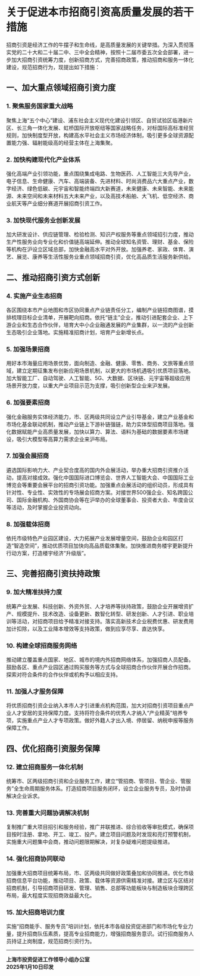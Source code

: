 # 关于促进本市招商引资高质量发展的若干措施

招商引资是经济工作的牛摆子和生命线，是高质量发展的关键举措。为深入贯彻落实党的二十大和二十届二中、三中全会精神，按照十二届市委五次全会部署，进一步加大招商引资统筹力度，创新招商方式，完善招商政策，推动招商和服务一体化建设，规范招商行为，现提出如下措施：

## 一、加大重点领域招商引资力度

### 1. 聚焦服务国家重大战略
聚焦上海“五个中心”建设、浦东社会主义现代化建设引领区、自贸试验区临港新片区、长三角一体化发展、虹桥国际开放枢纽等国家战略任务，对标国际高标准经贸规则，加快制度型开放，构建高水平社会主义市场经济体制，吸引更多全球资源配置能力强、辐射能级高的经营主体在上海集聚。

### 2. 加快构建现代化产业体系
强化高端产业引领功能，重点围绕集成电路、生物医药、人工智能三大先导产业，电子信息、生命健康、汽车、高端装备、先进材料、时尚消费品六大重点产业，数字经济、绿色低碳、元宇宙和智能终端四大新赛道，未来健康、未来智能、未来能源、未来空间和未来材料五大未来产业，以及高技术船舶、大飞机、低空经济、商业航天等产业细分赛道开展招商引资工作。

### 3. 加快现代服务业创新发展
加大研发设计、供应链管理、检验检测、知识产权服务等重点领域招引力度，推动生产性服务业向专业化和价值链高端延伸。推动全球知名资管、理财、基金、保险等机构在沪设立区域总部，加快金融高水平对外开放。加强养老、家政、体育、演艺、展览、康养等生活性服务业重点领域招商引资，优化高品质生活服务新供给。

## 二、推动招商引资方式创新

### 4. 实施产业生态招商
各区围绕本市产业地图和市区协同重点产业链责任分工，编制产业链招商图谱，摸排梳理目标企业清单，开展靶向招商。依托“链主”企业，推动引进配套企业、上下游企业和生态合作伙伴，培育大中小企业融通发展的产业集群，以一流的产业创新生态吸引企业落地。实施精准招商计划，培育产业新增长点。

### 5. 加强场景招商
用好本市海量应用场景优势，面向制造、金融、健康、零售、商务、文旅等重点领域，建立定期征集发布创新应用场景机制，以更大的市场机遇吸引优质项目落地。加大智能工厂、自动驾驶、人工智能、5G、大数据、区块链、元宇宙等超级应用场景开放力度，以重大产业项目示范为支撑，吸引创新型企业来沪发展。

### 6. 加强要素招商
强化金融服务实体经济能力，市、区两级共同设立产业引导基金，建立产业基金和市场化基金联动机制，推动产业链上下游补链强链，助力实体型招商项目落地。强化数据赋能产业高质量发展，加快以算力、算法、语料为基础的数据要素市场建设，吸引大模型等高算力需求企业来沪布局。

### 7. 加强会展招商
遴选国际影响力大、产业契合度高的国内外会展活动，举办重大招商引资推介活动，提高对接成效。强化中国国际进口博览会、世界人工智能大会、中国国际工业博览会等重要会展平台的招商引资功能。加强重点会展活动的组织动员，形成具有针对性、专业性、实效性的专场展会招商方案。对接世界500强企业、知名跨国公司、国际金融机构、外国商协会等在沪举办的全球董事会、投资者大会、年度会议等活动，及时掌握企业投资动向。

### 8. 加强载体招商
依托市级特色产业园区建设，大力拓展产业发展增量空间，鼓励企业和园区打造“智造空间”，推动优质项目加快向高品质载体集聚。加快推进商务楼宇更新提升行动方案，打造楼宇经济“升级版”。

## 三、完善招商引资扶持政策

### 9. 加大精准扶持力度
统筹产业发展、科技创新、外资外贸、人才培养等扶持政策，鼓励企业开展增资扩产、规模提升、技术改造、设备更新、数智化转型、研发创新、人才引进、职业培训等活动，对招商项目给予精准对接支持。落实高新技术企业税费优惠、研发费用加计扣除，以及工业降本增效等支持政策，做到应享尽享、直达快享。

### 10. 构建全球招商服务网络
推动建立覆盖重点国家、地区、城市的境内外招商网络体系，加强招商人员配备。鼓励各区、重点产业园区通过购买服务等方式与全球招商合作伙伴开展合作招商。探索对符合条件的合作伙伴或机构予以相应支持。

### 11. 加强人才服务保障
将优质招商引资企业纳入本市人才引进重点机构范围，加大对招商引资项目重点产业人才安居的支持保障力度。支持将符合条件的优秀人才纳入“产业精英”培养专项，实施重点产业人才专项政策。做好外籍人才出入境、停居留、纳税申报等服务保障工作。

## 四、优化招商引资服务保障

### 12. 建立招商服务一体化机制
统筹市、区两级招商引资和企业服务工作，建立“管招商、管项目、管企业、管服务”全生命周期服务体系。打造招商项目服务闭环，设立企业服务专员，及时协调解决企业诉求。

### 13. 完善重大问题协调解决机制
复制推广重大项目招引和服务经验，推广并联推进、综合验收等审批模式，确保项目按时注册、拿地、开工、竣工、投产。建立项目问题及时发现和亮灯预警机制，实施重大问题集中会商，推动问题限期解决，对复杂疑难问题提级推进。

### 14. 强化招商协同联动
加强重大招商项目统筹布局，市、区两级共同做好政策叠加和协同推进。优化市级招商信息平台功能，推动项目、政策、载体等资源供需精准对接。建立区与区结对招商机制，引导招商项目研发、管理、销售、总部等功能板块与制造板块合理跨区布局，最大程度实现招商效益最大化。

### 15. 加大招商培训力度
实施“招商能手、服务专员”培训计划，依托本市各级投资促进部门和市场化专业力量，提升招商队伍素质，提高专业招商能力，增强招商服务意识。试行招商服务人员持证上岗制度，规范招商引资行为。

---

**上海市投资促进工作领导小组办公室**  
**2025年1月10日印发**